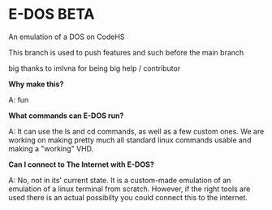 # E-DOS BETA 
An emulation of a DOS on CodeHS

This branch is used to push features and such before the main branch



big thanks to imlvna for being big help / contributor


**Why make this?**

A: fun


**What commands can E-DOS run?**

A: It can use the ls and cd commands, as well as a few custom ones. We are working on making pretty much all standard linux commands usable and making a "working" VHD.

**Can I connect to The Internet with E-DOS?**

A: No, not in its' current state. It is a custom-made emulation of an emulation of a linux terminal from scratch. However, if the right tools are used there is an actual possibilty you could connect this to the internet.
